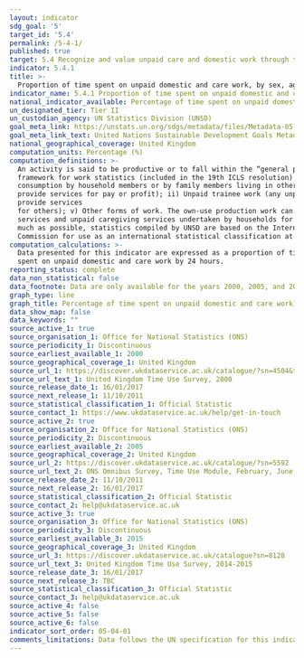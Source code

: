 ```yaml
---
layout: indicator
sdg_goal: '5'
target_id: '5.4'
permalink: /5-4-1/
published: true
target: 5.4 Recognize and value unpaid care and domestic work through the provision of public services, infrastructure and social protection policies and the promotion of shared responsibility within the household and the family as nationally appropriate
indicator: 5.4.1
title: >-
  Proportion of time spent on unpaid domestic and care work, by sex, age and location
indicator_name: 5.4.1 Proportion of time spent on unpaid domestic and care work, by sex, age and location
national_indicator_available: Percentage of time spent on unpaid domestic and care work, by sex
un_designated_tier: Tier II
un_custodian_agency: UN Statistics Division (UNSD)
goal_meta_link: https://unstats.un.org/sdgs/metadata/files/Metadata-05-04-01.pdf
goal_meta_link_text: United Nations Sustainable Development Goals Metadata (PDF 337 KB)
national_geographical_coverage: United Kingdom
computation_units: Percentage (%)
computation_definitions: >-
  An activity is said to be productive or to fall within the “general production boundary” if it satisfies the third-person criterion (the activity can be delegated to another person and yield the same desired results). Productive activities can be further classified based on the ILO
  framework for work statistics (included in the 19th ICLS resolution) into: i) Own-use production work (activities to produce goods and services for own final use; the intended destination of the output is mainly for final use of the producer in the form of capital formation, or final
  consumption by household members or by family members living in other households; in the case of agricultural, fishing, hunting or gathering goods intended mainly for own consumption, a part or surplus may nevertheless be sold or bartered); ii) Employment (activities to produce goods or
  provide services for pay or profit); ii) Unpaid trainee work (any unpaid activity to produce goods or provide services for others, in order to acquire workplace experience or skills in a trade or profession); iv) Volunteer work (any unpaid, non-compulsory activity to produce goods or
  provide services
  for others); v) Other forms of work. The own-use production work can be differentiated based on whether goods or services are produced. Indicator 5.4.1 only considers the own-use production work of services, or in other words, the activities related to unpaid domestic
  services and unpaid caregiving services undertaken by households for their own use. These activities are listed in ICATUS 2016 under the major divisions “3. Unpaid domestic services for household and family members” and “4. Unpaid caregiving services for household and family members”. As
  much as possible, statistics compiled by UNSD are based on the International Classification of Activities for Time Use Statistics 2016 (ICATUS 2016), which classifies activities undertaken by persons during the survey period. ICATUS 2016 was adopted by the United Nations Statistical
  Commission for use as an international statistical classification at its 48th session, 7-10 March 2017.
computation_calculations: >-
  Data presented for this indicator are expressed as a proportion of time in a day. Weekly data is averaged over seven days of the week to obtain the daily average time. Proportion of time spent on unpaid domestic and care work is calculated by dividing the daily average number of hours
  spent on unpaid domestic and care work by 24 hours.
reporting_status: complete
data_non_statistical: false
data_footnote: Data are only available for the years 2000, 2005, and 2015, which are the years used on the X axis. Data were recorded between the periods June 2000 to September 2001, February 2005 to November 2005, and April 2014 to November 2015 respectively
graph_type: line
graph_title: Percentage of time spent on unpaid domestic and care work, by sex
data_show_map: false
data_keywords: ""
source_active_1: true
source_organisation_1: Office for National Statistics (ONS)
source_periodicity_1: Discontinuous
source_earliest_available_1: 2000
source_geographical_coverage_1: United Kingdom
source_url_1: https://discover.ukdataservice.ac.uk/catalogue/?sn=4504&type=Data%20catalogue
source_url_text_1: United Kingdom Time Use Survey, 2000
source_release_date_1: 16/01/2017
source_next_release_1: 11/10/2011
source_statistical_classification_1: Official Statistic
source_contact_1: https://www.ukdataservice.ac.uk/help/get-in-touch
source_active_2: true
source_organisation_2: Office for National Statistics (ONS)
source_periodicity_2: Discontinuous
source_earliest_available_2: 2005
source_geographical_coverage_2: United Kingdom
source_url_2: https://discover.ukdataservice.ac.uk/catalogue/?sn=5592
source_url_text_2: ONS Omnibus Survey, Time Use Module, February, June, September and November 2005
source_release_date_2: 11/10/2011
source_next_release_2: 16/01/2017
source_statistical_classification_2: Official Statistic
source_contact_2: help@ukdataservice.ac.uk
source_active_3: true
source_organisation_3: Office for National Statistics (ONS)
source_periodicity_3: Discontinuous
source_earliest_available_3: 2015
source_geographical_coverage_3: United Kingdom
source_url_3: https://discover.ukdataservice.ac.uk/catalogue?sn=8128
source_url_text_3: United Kingdom Time Use Survey, 2014-2015
source_release_date_3: 16/01/2017
source_next_release_3: TBC
source_statistical_classification_3: Official Statistic
source_contact_3: help@ukdataservice.ac.uk
source_active_4: false
source_active_5: false
source_active_6: false
indicator_sort_order: 05-04-01
comments_limitations: Data follows the UN specification for this indicator. This indicator has been identified in collaboration with topic experts.
---
```

